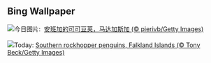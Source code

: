 ## Bing Wallpaper
![](https://www.bing.com/th?id=OHR.CocoaPods_ZH-CN6192387360_UHD.jpg&w=1000)今日图片: &nbsp;[安班加的可可豆荚，马达加斯加 (© pierivb/Getty Images)](https://www.bing.com/th?id=OHR.CocoaPods_ZH-CN6192387360_UHD.jpg)
<br><br/>
![](https://www.bing.com/th?id=OHR.KissingPenguins_EN-US9934274722_UHD.jpg&w=1000)Today: [Southern rockhopper penguins, Falkland Islands (© Tony Beck/Getty Images)](https://www.bing.com/th?id=OHR.KissingPenguins_EN-US9934274722_UHD.jpg)
<br><br/>
